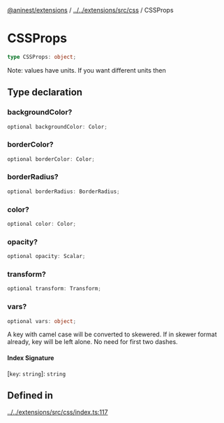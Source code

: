 [@aninest/extensions](../../../../aninest/extensionDocs/index.md) / [../../extensions/src/css](../index.md) / CSSProps

# CSSProps

```ts
type CSSProps: object;
```

Note: values have units. If you want different units
then

## Type declaration

### backgroundColor?

```ts
optional backgroundColor: Color;
```

### borderColor?

```ts
optional borderColor: Color;
```

### borderRadius?

```ts
optional borderRadius: BorderRadius;
```

### color?

```ts
optional color: Color;
```

### opacity?

```ts
optional opacity: Scalar;
```

### transform?

```ts
optional transform: Transform;
```

### vars?

```ts
optional vars: object;
```

A key with camel case will be converted to skewered.
If in skewer format already, key will be left alone.
No need for first two dashes.

#### Index Signature

 \[`key`: `string`\]: `string`

## Defined in

[../../extensions/src/css/index.ts:117](https://github.com/zphrs/aninest/blob/6f2a20a565f78d1858f4407b2e35ae4791d4a036/extensions/src/css/index.ts#L117)
